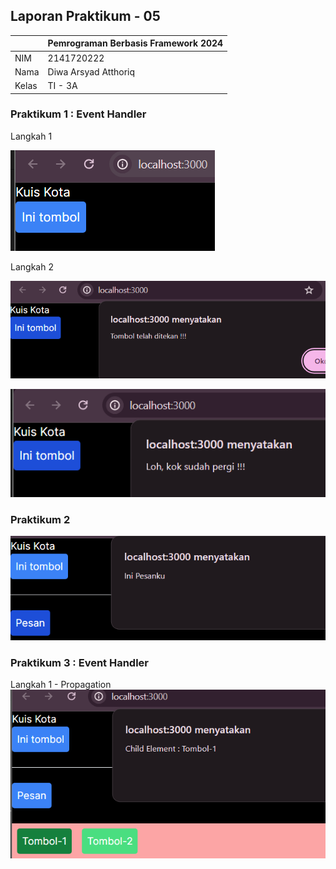 ## Laporan Praktikum - 05

|       | Pemrograman Berbasis Framework 2024 |
| ----- | ----------------------------------- |
| NIM   | 2141720222                          |
| Nama  | Diwa Arsyad Atthoriq                |
| Kelas | TI - 3A                             |

### Praktikum 1 : Event Handler

Langkah 1

![Screenshot](assets-report/01.png)

Langkah 2

![Screenshot](assets-report/02.png)

![Screenshot](assets-report/03.png)

### Praktikum 2

![Screenshot](assets-report/04.png)

### Praktikum 3 : Event Handler

Langkah 1 - Propagation
![Screenshot](assets-report/05.png)
